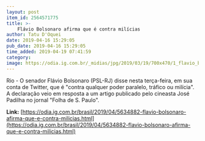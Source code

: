 ```yaml
---
layout: post
item_id: 2564571775
title: >-
    Flávio Bolsonaro afirma que é contra milícias
author: Tatu D'Oquei
date: 2019-04-16 15:29:05
pub_date: 2019-04-16 15:29:05
time_added: 2019-04-19 07:41:59
category: 
image: https://odia.ig.com.br/_midias/jpg/2019/03/19/700x470/1_flavio_bolsonaro-10267893.jpg
---
```


Rio - O senador Flávio Bolsonaro (PSL-RJ) disse nesta terça-feira, em sua conta de Twitter, que é "contra qualquer poder paralelo, tráfico ou milícia". A declaração veio em resposta a um artigo publicado pelo cineasta José Padilha no jornal "Folha de S. Paulo".

**Link:** [https://odia.ig.com.br/brasil/2019/04/5634882-flavio-bolsonaro-afirma-que-e-contra-milicias.html](https://odia.ig.com.br/brasil/2019/04/5634882-flavio-bolsonaro-afirma-que-e-contra-milicias.html)

